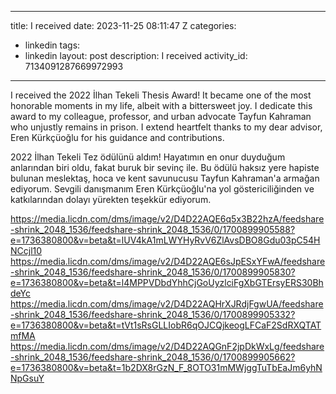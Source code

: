 
---
title: I received
date: 2023-11-25 08:11:47 Z
categories:
- linkedin
tags:
- linkedin
layout: post
description: I received
activity_id: 7134091287669972993
---
I received the 2022 İlhan Tekeli Thesis Award! It became one of the most honorable moments in my life, albeit with a bittersweet joy. I dedicate this award to my colleague, professor, and urban advocate Tayfun Kahraman who unjustly remains in prison. I extend heartfelt thanks to my dear advisor, Eren Kürkçüoğlu for his guidance and contributions.

2022 İlhan Tekeli Tez ödülünü aldım! Hayatımın en onur duyduğum anlarından biri oldu, fakat buruk bir sevinç ile. Bu ödülü haksız yere hapiste bulunan meslektaş, hoca ve kent savunucusu Tayfun Kahraman'a armağan ediyorum. Sevgili danışmanım Eren Kürkçüoğlu'na yol göstericiliğinden ve katkılarından dolayı yürekten teşekkür ediyorum.

https://media.licdn.com/dms/image/v2/D4D22AQE6q5x3B22hzA/feedshare-shrink_2048_1536/feedshare-shrink_2048_1536/0/1700899905588?e=1736380800&v=beta&t=lUV4kA1mLWYHyRvV6ZlAvsDBO8Gdu03pC54HNCcjl10
https://media.licdn.com/dms/image/v2/D4D22AQE6sJpESxYFwA/feedshare-shrink_2048_1536/feedshare-shrink_2048_1536/0/1700899905830?e=1736380800&v=beta&t=l4MPPVDbdYhhCjGoUyzlciFgXbGTErsyERS30BhdeYc
https://media.licdn.com/dms/image/v2/D4D22AQHrXJRdjFgwUA/feedshare-shrink_2048_1536/feedshare-shrink_2048_1536/0/1700899905332?e=1736380800&v=beta&t=tVt1sRsGLLIobR6qOJCQjkeogLFCaF2SdRXQTATmfMA
https://media.licdn.com/dms/image/v2/D4D22AQGnF2jpDkWxLg/feedshare-shrink_2048_1536/feedshare-shrink_2048_1536/0/1700899905662?e=1736380800&v=beta&t=1b2DX8rGzN_F_8OTO31mMWjggTuTbEaJm6yhNNpGsuY